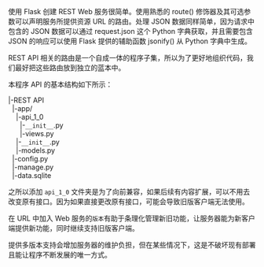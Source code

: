 使用 Flask 创建 REST Web 服务很简单。使用熟悉的 route() 修饰器及其可选参数可以声明服务所提供资源 URL 的路由。处理 JSON 数据同样简单，因为请求中包含的 JSON 数据可以通过 request.json 这个 Python 字典获取，并且需要包含 JSON 的响应可以使用 Flask 提供的辅助函数 jsonify() 从 Python 字典中生成。

REST API 相关的路由是一个自成一体的程序子集，所以为了更好地组织代码，我们最好把这些路由放到独立的蓝本中。

本程序 API 的基本结构如下所示：

|-REST API  
&nbsp;&nbsp;|-app/  
&nbsp;&nbsp;&nbsp;&nbsp;|-api_1_0  
&nbsp;&nbsp;&nbsp;&nbsp;&nbsp;&nbsp;|-`__init__`.py  
&nbsp;&nbsp;&nbsp;&nbsp;&nbsp;&nbsp;|-views.py  
&nbsp;&nbsp;&nbsp;&nbsp;|-`__init__`.py  
&nbsp;&nbsp;&nbsp;&nbsp;|-models.py  
&nbsp;&nbsp;|-config.py  
&nbsp;&nbsp;|-manage.py  
&nbsp;&nbsp;|-data.sqlite  

之所以添加 `api_1_0` 文件夹是为了向前兼容，如果后续有内容扩展，可以不用去改变原有接口。因为如果直接更改原有接口，可能会导致旧版客户端无法使用。

在 URL 中加入 Web 服务的`版本`有助于条理化管理新旧功能，让服务器能为新客户端提供新功能，同时继续支持旧版客户端。

提供多版本支持会增加服务器的维护负担，但在某些情况下，这是不破坏现有部署且能让程序不断发展的唯一方式。
